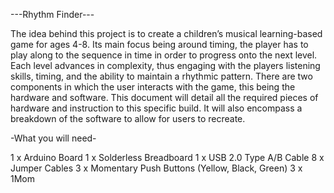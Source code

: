 ---Rhythm Finder---

The idea behind this project is to create a children’s musical learning-based game for ages 4-8. Its main focus being around timing, the player has to play along to the sequence in time in order to progress onto the next level. Each level advances in complexity, thus engaging with the players listening skills, timing, and the ability to maintain a rhythmic pattern. There are two components in which the user interacts with the game, this being the hardware and software. This document will detail all the required pieces of hardware and instruction to this specific build. It will also encompass a breakdown of the software to allow for users to recreate. 

-What you will need-

1 x Arduino Board 
1 x Solderless Breadboard
1 x USB 2.0 Type A/B Cable
8 x Jumper Cables
3 x Momentary Push Buttons (Yellow, Black, Green)
3 x 1Mom

